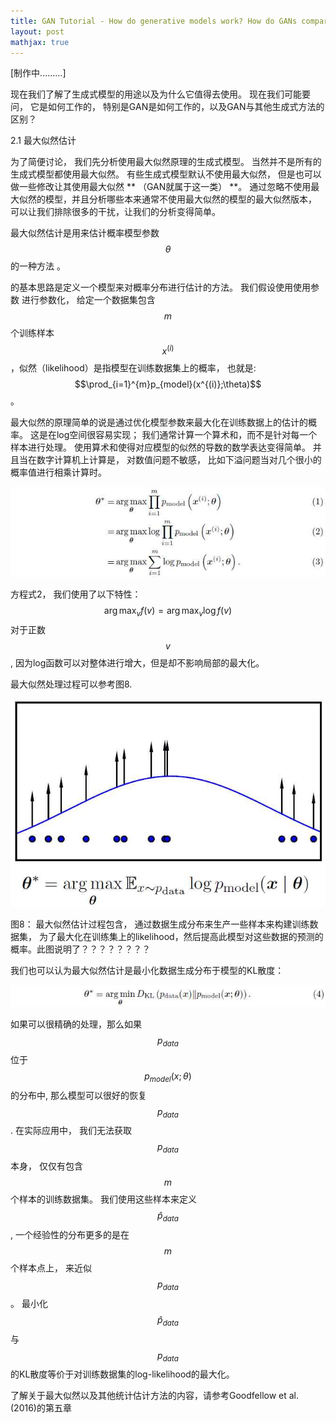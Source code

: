 ```yaml
---
title: GAN Tutorial - How do generative models work? How do GANs compare to others?
layout: post
mathjax: true
---
```


[制作中.........]

现在我们了解了生成式模型的用途以及为什么它值得去使用。 现在我们可能要问， 它是如何工作的， 特别是GAN是如何工作的，以及GAN与其他生成式方法的区别？

2.1 最大似然估计

为了简便讨论， 我们先分析使用最大似然原理的生成式模型。 当然并不是所有的生成式模型都使用最大似然。 有些生成式模型默认不使用最大似然， 但是也可以做一些修改让其使用最大似然 ** （GAN就属于这一类） **。
通过忽略不使用最大似然的模型，并且分析哪些本来通常不使用最大似然的模型的最大似然版本， 可以让我们排除很多的干扰，让我们的分析变得简单。

最大似然估计是用来估计概率模型参数 $$\theta$$ 的一种方法 。

的基本思路是定义一个模型来对概率分布进行估计的方法。 我们假设使用使用参数  进行参数化， 给定一个数据集包含$$m$$个训练样本$$x^{(i)}$$，似然（likelihood）是指模型在训练数据集上的概率， 也就是: $$\prod_{i=1}^{m}p_{model}(x^{(i)};\theta)$$。

最大似然的原理简单的说是通过优化模型参数来最大化在训练数据上的估计的概率。 这是在log空间很容易实现； 
我们通常计算一个算术和，而不是针对每一个样本进行处理。 使用算术和使得对应模型的似然的导数的数学表达变得简单。
并且当在数字计算机上计算是， 对数值问题不敏感， 比如下溢问题当对几个很小的概率值进行相乘计算时。

![Equation 1,2,3](/images/201704/28/eq01.jpg)

方程式2， 我们使用了以下特性： $$\arg \max_{v}f(v) = \arg \max_{v}\log f(v)$$ 对于正数$$v$$, 因为log函数可以对整体进行增大，但是却不影响局部的最大化。

最大似然处理过程可以参考图8.

![Figure 8](/images/201704/28/fig08.jpg)

图8： 最大似然估计过程包含， 通过数据生成分布来生产一些样本来构建训练数据集， 为了最大化在训练集上的likelihood，然后提高此模型对这些数据的预测的概率。此图说明了？？？？？？？？

我们也可以认为最大似然估计是最小化数据生成分布于模型的KL散度：

![Equation 1,2,3](/images/201704/28/eq04.jpg)

如果可以很精确的处理，那么如果$$p_{data}$$ 位于 $$p_{model}(x;\theta)$$的分布中, 那么模型可以很好的恢复 $$p_{data}$$. 
在实际应用中， 我们无法获取 $$p_{data}$$ 本身， 仅仅有包含$$m$$个样本的训练数据集。 我们使用这些样本来定义 $$\hat{p}_{data}$$, 一个经验性的分布更多的是在$$m$$个样本点上， 来近似$$p_{data}$$。 最小化$$\hat{p}_{data}$$与$$p_{data}$$的KL散度等价于对训练数据集的log-likelihood的最大化。

了解关于最大似然以及其他统计估计方法的内容，请参考Goodfellow et al. (2016)的第五章 


